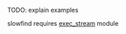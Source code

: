 TODO: explain examples

slowfind requires [exec_stream][exec-stream] module

[exec-stream]: https://github.com/sidorares/exec-stream/
